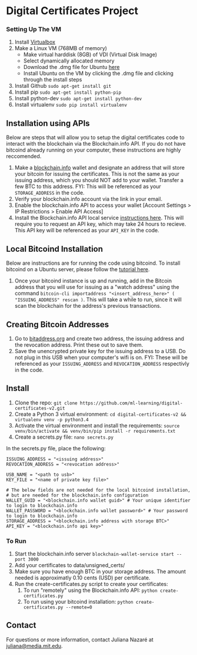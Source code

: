 # Digital Certificates Project

### Setting Up The VM 
1. Install [Virtualbox](https://www.virtualbox.org/wiki/Downloads)
2. Make a Linux VM (768MB of memory)
	* Make virtual harddisk (8GB) of VDI (Virtual Disk Image)
	* Select dynamically allocated memory
	* Download the .dmg file for Ubuntu [here](http://www.ubuntu.com/download/desktop)
	* Install Ubuntu on the VM by clicking the .dmg file and clicking through the install steps
7. Install Github `sudo apt-get install git`
8. Install pip `sudo apt-get install python-pip`
9. Install python-dev `sudo apt-get install python-dev`
9. Install virtualenv `sudo pip install virtualenv`

## Installation using APIs
Below are steps that will allow you to setup the digital certificates code to interact with the blockchain via the Blockchain.info API. If you do not have bitcoind already running on your computer, these instructions are highly reccomended.

1. Make a [blockchain.info](http://blockchain.info) wallet and designate an address that will store your bitcoin for issuing the certificates. This is not the same as your issuing address, which you should NOT add to your wallet. Transfer a few BTC to this address. FYI: This will be referenced as your `STORAGE_ADDRESS` in the code.
2. Verify your blockchain.info account via the link in your email.
3. Enable the blockchain.info API to access your wallet [Account Settings > IP Restrictions > Enable API Access]
4. Install the Blockchain.info API local service [instructions here](https://github.com/blockchain/service-my-wallet-v3). This will require you to request an API key, which may take 24 hours to recieve. This API key will be referenced as your `API_KEY` in the code.

## Local Bitcoind Installation
Below are instructions are for running the code using bitcoind. To install bitcoind on a Ubuntu server, please follow the [tutorial here](https://21.co/learn/setup-a-bitcoin-development-environment/#installing-bitcoind-from-source-on-ubuntu).

1. Once your bitcoind instance is up and running, add in the Bitcoin address that you will use for issuing as a "watch address" using the command `bitcoin-cli importaddress "<insert_address_here>" ( "ISSUING_ADDRESS" rescan )`. This will take a while to run, since it will scan the blockchain for the address's previous transactions.

## Creating Bitcoin Addresses
1. Go to [bitaddress.org](http://bitaddress.org) and create two address, the issuing address and the revocation address. Print these out to save them. 
2. Save the unencrypted private key for the issuing address to a USB. Do not plug in this USB when your computer's wifi is on. FYI: These will be referenced as your `ISSUING_ADDRESS` and `REVOCATION_ADDRESS` respectivly in the code.

## Install 
1. Clone the repo: `git clone https://github.com/ml-learning/digital-certificates-v2.git`
2. Create a Python 3 virtual environment: `cd digital-certificates-v2 && virtualenv venv -p python3.4`
3. Activate the virtual environment and install the requirements: `source venv/bin/activate && venv/bin/pip install -r requirements.txt`
4. Create a secrets.py file: `nano secrets.py`

In the secrets.py file, place the following:

```
ISSUING_ADDRESS = "<issuing address>"
REVOCATION_ADDRESS = "<revocation address>"

USB_NAME = "<path to usb>"
KEY_FILE = "<name of private key file>"

# The below fields are not needed for the local bitcoind installation,
# but are needed for the blockchain.info configuration
WALLET_GUID = "<blockchain.info wallet guid>" # Your unique identifier to login to blockchain.info
WALLET_PASSWORD = "<blockchain.info wallet password>" # Your password to login to blockchain.info
STORAGE_ADDRESS = "<blockchain.info address with storage BTC>" 
API_KEY = "<blockchain.info api key>"
```

### To Run
1. Start the blockchain.info server `blockchain-wallet-service start --port 3000`
2. Add your certificates to data/unsigned_certs/
3. Make sure you have enough BTC in your storage address. The amount needed is approximatly 0.10 cents (USD) per certificate.
4. Run the create-certificates.py script to create your certificates: 
	1. To run "remotely" using the Blockchain.info API: `python create-certificates.py`
	2. To run using your bitcoind installation: `python create-certificates.py --remote=0`

## Contact
For questions or more information, contact Juliana Nazaré at [juliana@media.mit.edu](mailto:juliana@media.mit.edu).

